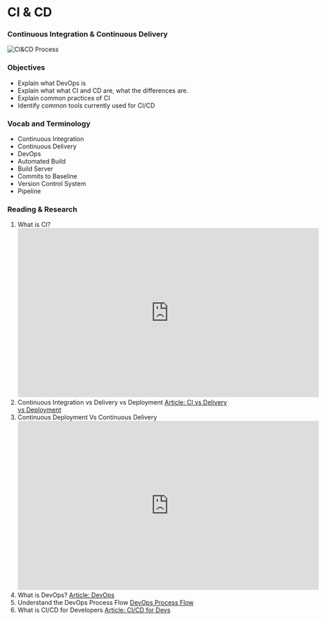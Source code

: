 # CI & CD

### Continuous Integration & Continuous Delivery

![CI&CD Process](https://www.channelfutures.com/files/2018/02/DevOps-2018_0.jpg)

### Objectives

- Explain what DevOps is
- Explain what what CI and CD are, what the differences are.
- Explain common practices of CI
- Identify common tools currently used for CI/CD

### Vocab and Terminology

- Continuous Integration
- Continuous Delivery
- DevOps
- Automated Build
- Build Server
- Commits to Baseline
- Version Control System
- Pipeline

### Reading & Research

1. What is CI?
   <iframe width="685" height="385" src="https://www.youtube.com/embed/1er2cjUq1UI" title="What is Continuous Integration?" frameborder="0" allow="accelerometer; autoplay; clipboard-write; encrypted-media; gyroscope; picture-in-picture; web-share" allowfullscreen></iframe>
2. Continuous Integration vs Delivery vs Deployment
   [Article: CI vs Delivery vs Deployment](https://www.atlassian.com/continuous-delivery/principles/continuous-integration-vs-delivery-vs-deployment)
3. Continuous Deployment Vs Continuous Delivery
   <iframe width="685" height="385" src="https://www.youtube.com/embed/LNLKZ4Rvk8w" title="Continuous Deployment vs. Continuous Delivery" frameborder="0" allow="accelerometer; autoplay; clipboard-write; encrypted-media; gyroscope; picture-in-picture; web-share" allowfullscreen></iframe>
4. What is DevOps?
   [Article: DevOps](https://medium.com/cuelogic-technologies/what-is-devops-the-complete-guide-to-devops-with-examples-13db789dd1c)
5. Understand the DevOps Process Flow
   [DevOps Process Flow](https://www.lucidchart.com/blog/devops-process-flow)
6. What is CI/CD for Developers
   [Article: CI/CD for Devs](https://dev.to/flippedcoding/what-is-ci-cd-for-developers-3l9b)